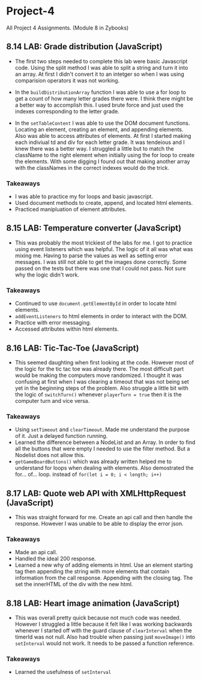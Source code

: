 # Project-4
 All Project 4 Assignments. (Module 8 in Zybooks)

## 8.14 LAB: Grade distribution (JavaScript)
- The first two steps needed to complete this lab were basic Javascript code. Using the split method I was able to split a string and turn it into an array. At first I didn't convert it to an intetger so when I was using comparision operators it was not working. 

- In the `buildDistributionArray` function I was able to use a for loop to get a count of how many letter grades there were. I think there might be a better way to accomplish this. I used brute force and just used the indexes corresponding to the letter grade. 

- In the `setTableContent` I was able to use the DOM document functions. Locating an element, creating an element, and appending elements. Also was able to access attributes of elements. At first I started making each indiviual td and div for each letter grade. It was tendeious and I knew there was a better way. I struggled a little but to match the className to the right element when initially using the for loop to create the elements. With some digging I found out that making another array with the classNames in the correct indexes would do the trick. 

### Takeaways
- I was able to practice my for loops and basic javascript. 
- Used document methods to create, append, and located html elements. 
- Practiced manipluation of element attributes.

## 8.15 LAB: Temperature converter (JavaScript)
- This was probably the most trickiest of the labs for me. I got to practice using event listeners which was helpful. The logic of it all was what was mixing me. Having to parse the values as well as setting error messages. I was still not able to get the images done correctly. Some passed on the tests but there was one that I could not pass. Not sure why the logic didn't work. 

### Takeaways
- Continued to use `document.getElementById` in order to locate html elements. 
- `addEventListeners` to html elements in order to interact with the DOM.
- Practice with error messaging. 
- Accessed attributes within html elements. 

## 8.16 LAB: Tic-Tac-Toe (JavaScript)
- This seemed daughting when first looking at the code. However most of the logic for the tic tac toe was already there. The most difficult part would be making the computers move randomized. I thought it was confusing at first when I was clearing a timeout that was not being set yet in the beginning steps of the problem. Also struggle a little bit with the logic of `switchTurn()` whenever `playerTurn = true` then it is the computer turn and vice versa. 

### Takeaways
- Using `setTimeout` and `clearTimeout`. Made me understand the purpose of it. Just a delayed function running. 
- Learned the difference between a NodeList and an Array. In order to find all the buttons that were empty I needed to use the filter method. But a Nodelist does not allow this. 
- `getGameBoardButtons()` which was already written helped me to understand for loops when dealing with elements. Also demostrated the for... of... loop. instead of `for(let i = 0; i < length; i++)`

## 8.17 LAB: Quote web API with XMLHttpRequest (JavaScript)
- This was straight forward for me. Create an api call and then handle the response. However I was unable to be able to display the error json. 

### Takeaways
- Made an api call. 
- Handled the ideal 200 response. 
- Learned a new why of adding elements in html. Use an element starting tag then appending the string with more elements that contain information from the call response. Appending with the closing tag. The set the innerHTML of the div with the new html. 

## 8.18 LAB: Heart image animation (JavaScript)
- This was overall pretty quick because not much code was needed. However I struggled a little because it felt like I was working backwards whenever I started off with the guard clause of `clearInterval` when the timerId was not null. Also had trouble when passing just `moveImage()` into `setInterval` would not work. It needs to be passed a function reference.

### Takeaways
- Learned the usefulness of `setInterval`

